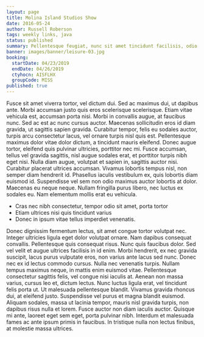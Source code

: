 ```yaml
---
layout: page
title: Molina Island Studios Show
date: 2016-05-24
author: Russell Roberson
tags: weekly links, java
status: published
summary: Pellentesque feugiat, nunc sit amet tincidunt facilisis, odio.
banner: images/banner/leisure-03.jpg
booking:
  startDate: 04/23/2019
  endDate: 04/26/2019
  ctyhocn: AISFLHX
  groupCode: MISS
published: true
---
```

Fusce sit amet viverra tortor, vel dictum dui. Sed ac maximus dui, ut dapibus ante. Morbi accumsan justo quis eros scelerisque scelerisque. Etiam vitae vehicula est, accumsan porta nisi. Morbi in convallis augue, at faucibus nunc. Sed ac est ac nunc cursus auctor. Maecenas sollicitudin eros id diam gravida, ut sagittis sapien gravida. Curabitur tempor, felis eu sodales auctor, turpis arcu consectetur lacus, vel ornare turpis nisl quis est. Pellentesque maximus dolor vitae dolor dictum, a tincidunt mauris eleifend. Donec augue tortor, eleifend quis pulvinar ultricies, porttitor nec mi. Fusce accumsan, tellus vel gravida sagittis, nisl augue sodales erat, et porttitor turpis nibh eget nisi.
Nulla diam augue, volutpat et sapien in, sagittis auctor nisi. Curabitur placerat ultrices accumsan. Vivamus lobortis tempus nisl, non semper diam hendrerit id. Phasellus iaculis vestibulum ex, quis lobortis diam euismod id. Suspendisse vel sem non odio maximus auctor lobortis at dolor. Maecenas eu neque neque. Nullam fringilla purus libero, nec luctus ex sodales eu. Nam elementum mollis erat eu vehicula.

* Cras nec nibh consectetur, tempor odio sit amet, porta tortor
* Etiam ultrices nisi quis tincidunt varius
* Donec in ipsum vitae tellus imperdiet venenatis.

Donec dignissim fermentum lectus, sit amet congue tortor volutpat nec. Integer ultricies ligula eget dolor volutpat ornare. Nam dapibus consequat convallis. Pellentesque quis consequat risus. Nunc quis faucibus dolor. Sed vel velit et augue ultrices facilisis in id enim. Morbi hendrerit, ex nec gravida suscipit, lacus purus vulputate eros, non varius ante lacus sed nunc. Donec nec ex id lectus commodo cursus. Nulla nec venenatis turpis. Nullam tempus maximus neque, in mattis enim euismod vitae.
Pellentesque consectetur sagittis felis, vel congue nisi iaculis at. Aenean non massa varius, cursus leo et, dictum lectus. Nunc luctus ligula erat, vel tincidunt felis porta ut. Ut malesuada pellentesque blandit. Vivamus gravida rhoncus dui, at eleifend justo. Suspendisse vel purus et magna blandit euismod. Aliquam sodales, massa ut lacinia tempor, mauris nisl gravida turpis, non dapibus risus nulla et lorem. Fusce auctor non diam iaculis auctor. Quisque mi ante, laoreet eget sem eget, porta pulvinar nibh. Interdum et malesuada fames ac ante ipsum primis in faucibus. In tristique nulla non lectus finibus, at molestie massa ultrices.
